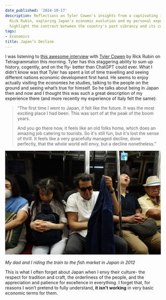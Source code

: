 ```yaml
---
date_published: '2024-10-17'
description: Reflections on Tyler Cowen's insights from a captivating interview with
  Rick Rubin, exploring Japan's economic evolution and my personal experiences that
  highlight the contrast between the country's past vibrancy and its current state.
tags:
- Economics
title: Japan’s Decline
---
```


I was listening to [this awesome interview](https://podcasts.apple.com/ca/podcast/tetragrammaton-with-rick-rubin/id1671669052?i=1000673268173) with [Tyler Cowen](https://mru.org/) by Rick Rubin on Tetragrammaton this morning. Tyler has this staggering ability to sum up history, cogently, and on the fly- better than ChatGPT could ever. What I didn’t know was that Tyler has spent a lot of time travelling and seeing different nations economic development first hand. He seems to enjoy actually visiting the economies he studies, talking to the people on the ground and seeing what’s true for himself. So he talks about being in Japan then and now and I thought this was such a great description of my experience there (and more recently my experience of Italy felt the same):

> “The first time I went to Japan, it felt like the future. It was the most exciting place I had been. This was sort of at the peak of the boom years.
> 
> And you go there now, it feels like an old folks home, which does an amazing job catering to tourists. So it's still fun, but it's lost the sense of thrill. It feels like a very gracefully managed decline, done perfectly, that the whole world will envy, but a decline nonetheless.”

![](/static/media/b89717b2-1d7b-4b1d-8548-f2aecb4f7a68.jpeg)

_My dad and I riding the train to the fish market in Japan in 2012_

This is what I often forget about Japan when I envy their culture- the respect for tradition and craft, the orderliness of the people, and the appreciation and patience for excellence in everything. I forget that, for  reasons I won’t pretend to fully understand, **it isn’t working** in very basic economic terms for them.